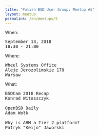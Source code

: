 ```yaml
---
title: "Polish BSD User Group: Meetup #5"
layout: meetup
permalink: /en/meetups/5
---
```

When:
<pre>
September 13, 2018
18:30 - 21:00
</pre>
Where:
<pre>
Wheel Systems Office
Aleje Jerozolimskie 178
Warsaw
</pre>
What:
<pre style="white-space: pre-wrap;">
BSDCam 2018 Recap
Konrad Witaszczyk

OpenBSD Daily
Adam Wołk

Why is ARM a Tier 2 platform?
Patryk "Keijo" Jaworski
</pre>
